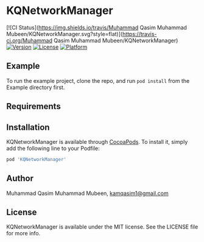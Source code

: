 # KQNetworkManager

[![CI Status](https://img.shields.io/travis/Muhammad Qasim Muhammad Mubeen/KQNetworkManager.svg?style=flat)](https://travis-ci.org/Muhammad Qasim Muhammad Mubeen/KQNetworkManager)
[![Version](https://img.shields.io/cocoapods/v/KQNetworkManager.svg?style=flat)](https://cocoapods.org/pods/KQNetworkManager)
[![License](https://img.shields.io/cocoapods/l/KQNetworkManager.svg?style=flat)](https://cocoapods.org/pods/KQNetworkManager)
[![Platform](https://img.shields.io/cocoapods/p/KQNetworkManager.svg?style=flat)](https://cocoapods.org/pods/KQNetworkManager)

## Example

To run the example project, clone the repo, and run `pod install` from the Example directory first.

## Requirements

## Installation

KQNetworkManager is available through [CocoaPods](https://cocoapods.org). To install
it, simply add the following line to your Podfile:

```ruby
pod 'KQNetworkManager'
```

## Author

Muhammad Qasim Muhammad Mubeen, kamqasim1@gmail.com

## License

KQNetworkManager is available under the MIT license. See the LICENSE file for more info.
